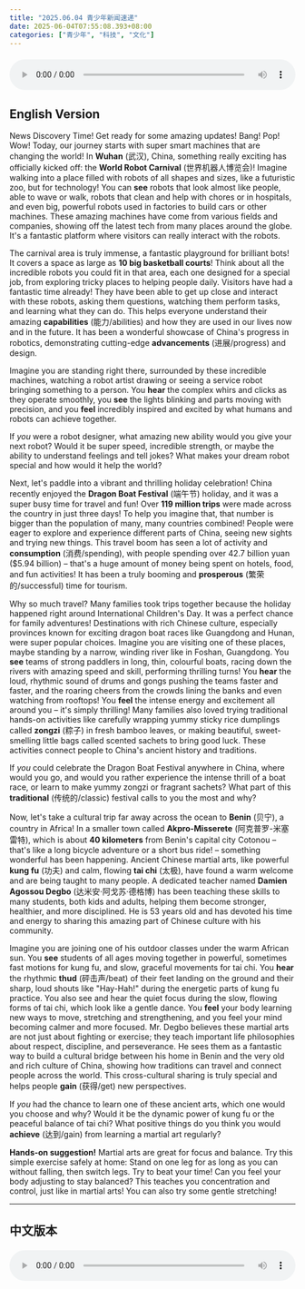 ```yaml
---
title: "2025.06.04 青少年新闻速递"
date: 2025-06-04T07:55:08.393+08:00
categories: ["青少年", "科技", "文化"]
---
```

<audio controls style="width: 100%; max-width: 900px; margin: 1.5em 0; display: block;">
  <source src="/mp3/teen_news/20250604.en.mp3" type="audio/mpeg">
</audio>

## English Version
News Discovery Time! Get ready for some amazing updates! Bang! Pop! Wow!
Today, our journey starts with super smart machines that are changing the world! In **Wuhan** (武汉), China, something really exciting has officially kicked off: the **World Robot Carnival** (世界机器人博览会)! Imagine walking into a place filled with robots of all shapes and sizes, like a futuristic zoo, but for technology! You can **see** robots that look almost like people, able to wave or walk, robots that clean and help with chores or in hospitals, and even big, powerful robots used in factories to build cars or other machines. These amazing machines have come from various fields and companies, showing off the latest tech from many places around the globe. It's a fantastic platform where visitors can really interact with the robots.

The carnival area is truly immense, a fantastic playground for brilliant bots! It covers a space as large as **10 big basketball courts**! Think about all the incredible robots you could fit in that area, each one designed for a special job, from exploring tricky places to helping people daily. Visitors have had a fantastic time already! They have been able to get up close and interact with these robots, asking them questions, watching them perform tasks, and learning what they can do. This helps everyone understand their amazing **capabilities** (能力/abilities) and how they are used in our lives now and in the future. It has been a wonderful showcase of China's progress in robotics, demonstrating cutting-edge **advancements** (进展/progress) and design.

Imagine you are standing right there, surrounded by these incredible machines, watching a robot artist drawing or seeing a service robot bringing something to a person. You **hear** the complex whirs and clicks as they operate smoothly, you **see** the lights blinking and parts moving with precision, and you **feel** incredibly inspired and excited by what humans and robots can achieve together.

If *you* were a robot designer, what amazing new ability would you give your next robot? Would it be super speed, incredible strength, or maybe the ability to understand feelings and tell jokes? What makes your dream robot special and how would it help the world?

Next, let's paddle into a vibrant and thrilling holiday celebration! China recently enjoyed the **Dragon Boat Festival** (端午节) holiday, and it was a super busy time for travel and fun! Over **119 million trips** were made across the country in just three days! To help you imagine that, that number is bigger than the population of many, many countries combined! People were eager to explore and experience different parts of China, seeing new sights and trying new things. This travel boom has seen a lot of activity and **consumption** (消费/spending), with people spending over 42.7 billion yuan ($5.94 billion) – that's a huge amount of money being spent on hotels, food, and fun activities! It has been a truly booming and **prosperous** (繁荣的/successful) time for tourism.

Why so much travel? Many families took trips together because the holiday happened right around International Children's Day. It was a perfect chance for family adventures! Destinations with rich Chinese culture, especially provinces known for exciting dragon boat races like Guangdong and Hunan, were super popular choices. Imagine you are visiting one of these places, maybe standing by a narrow, winding river like in Foshan, Guangdong. You **see** teams of strong paddlers in long, thin, colourful boats, racing down the rivers with amazing speed and skill, performing thrilling turns! You **hear** the loud, rhythmic sound of drums and gongs pushing the teams faster and faster, and the roaring cheers from the crowds lining the banks and even watching from rooftops! You **feel** the intense energy and excitement all around you – it's simply thrilling! Many families also loved trying traditional hands-on activities like carefully wrapping yummy sticky rice dumplings called **zongzi** (粽子) in fresh bamboo leaves, or making beautiful, sweet-smelling little bags called scented sachets to bring good luck. These activities connect people to China's ancient history and traditions.

If *you* could celebrate the Dragon Boat Festival anywhere in China, where would you go, and would you rather experience the intense thrill of a boat race, or learn to make yummy zongzi or fragrant sachets? What part of this **traditional** (传统的/classic) festival calls to you the most and why?

Now, let's take a cultural trip far away across the ocean to **Benin** (贝宁), a country in Africa! In a smaller town called **Akpro-Misserete** (阿克普罗-米塞雷特), which is about **40 kilometers** from Benin's capital city Cotonou – that's like a long bicycle adventure or a short bus ride! – something wonderful has been happening. Ancient Chinese martial arts, like powerful **kung fu** (功夫) and calm, flowing **tai chi** (太极), have found a warm welcome and are being taught to many people. A dedicated teacher named **Damien Agossou Degbo** (达米安·阿戈苏·德格博) has been teaching these skills to many students, both kids and adults, helping them become stronger, healthier, and more disciplined. He is 53 years old and has devoted his time and energy to sharing this amazing part of Chinese culture with his community.

Imagine you are joining one of his outdoor classes under the warm African sun. You **see** students of all ages moving together in powerful, sometimes fast motions for kung fu, and slow, graceful movements for tai chi. You **hear** the rhythmic **thud** (砰击声/beat) of their feet landing on the ground and their sharp, loud shouts like "Hay-Hah!" during the energetic parts of kung fu practice. You also see and hear the quiet focus during the slow, flowing forms of tai chi, which look like a gentle dance. You **feel** your body learning new ways to move, stretching and strengthening, and you feel your mind becoming calmer and more focused. Mr. Degbo believes these martial arts are not just about fighting or exercise; they teach important life philosophies about respect, discipline, and perseverance. He sees them as a fantastic way to build a cultural bridge between his home in Benin and the very old and rich culture of China, showing how traditions can travel and connect people across the world. This cross-cultural sharing is truly special and helps people **gain** (获得/get) new perspectives.

If *you* had the chance to learn one of these ancient arts, which one would you choose and why? Would it be the dynamic power of kung fu or the peaceful balance of tai chi? What positive things do you think you would **achieve** (达到/gain) from learning a martial art regularly?

**Hands-on suggestion!** Martial arts are great for focus and balance. Try this simple exercise safely at home: Stand on one leg for as long as you can without falling, then switch legs. Try to beat your time! Can you feel your body adjusting to stay balanced? This teaches you concentration and control, just like in martial arts! You can also try some gentle stretching!

---

## 中文版本
<audio controls style="width: 100%; max-width: 900px; margin: 1.5em 0; display: block;">
  <source src="/mp3/teen_news/20250604.cn.mp3" type="audio/mpeg">

新闻探索时间到！今天我们要探索... (伴随着三个动感音效！)
砰！啪！哇！

首先，我们来聊聊那些改变世界的超级聪明机器！在中国**武汉**（武hàn），一件超级振奋人心的事情**盛大开幕**（shèngdà kāimù）了：那就是**世界机器人博览会**（Shìjiè Jīqìrén Bólǎnhuì）！想象一下，走进一个到处都是各种各样机器人、仿佛未来科技动物园的地方！你能**看见**长得像人、会挥手会走路的机器人，有负责打扫和帮忙的家务机器人，还有工厂里用来造汽车或其它东西的大块头工业机器人。这些超棒的机器人来自各个领域和公司，它们把全球很多地方的最新技术都展示出来了。这是一个超赞的平台，大家可以在这里近距离接触机器人！

这个博览会场地真是**太大了**！简直就是机器人们的梦幻游乐场，占地面积足足有**10个大篮球场那么大**！想想看，能装下多少酷毙了的机器人啊，每个都有自己的特长，有的能去危险的地方探险，有的能每天帮我们做事情。来参观的人们都已经玩得超级开心了！他们可以走到机器人身边，跟它们互动，问它们问题，看它们表演各种任务，了解它们神奇的**本领**（běnlǐng/abilities），以及它们现在和将来会怎样出现在我们的生活里。这绝对是中国在机器人技术方面取得巨大**进步**（jìnbù/progress）的精彩展示，秀出了顶尖的**能力**（nénglì/capabilities）。

想象你正站在那里，被这些不可思议的机器包围着，看着一个机器人艺术家在画画，或者看到一个服务机器人正把东西递给一个人。你**听见**它们流畅运转时发出各种精密的咔嗒声和嗡嗡声，你**看见**它们的指示灯在闪烁，零件精准地移动，你**感觉**自己被深深地启发，对人类和机器人一起能完成的事情感到超级兴奋。

如果你是一个机器人设计师，你的下一个机器人会拥有什么神奇的新本领？是拥有超快速度，还是力大无穷，或者能理解我们的情绪，甚至会讲笑话？你的梦想机器人特别在哪里，它会怎样帮助世界呢？

接着，我们划着船，去参加一个充满活力和激情的节日庆典！中国最近刚过完了**端午节**（Duānwǔjié）假期，这三天大家玩得可开心了，简直掀起了**出游狂潮**（chūyóu kuángcháo）！短短三天里，全国各地一共有了**1亿1千9百万次出游**！这个数字有多厉害呢？它比好多好多个国家的人口加起来还要多！大家特别想去探索中国不同的地方，看看新风景，试试新玩意。这次旅行大爆发也带来了很多消费**活动**（huódòng/spending），大家一共花了超过427亿人民币（也就是59.4亿美元）——哇塞，这可是一笔巨款啊，都花在住酒店、吃美食和各种好玩的活动上了！这三天对旅游业来说，真是**超！级！火！爆！**

为什么有这么多人出游呢？因为端午节假期正好赶上国际儿童节，很多家庭都抓住机会，一家人一起出去玩，来个家庭大冒险！那些充满浓浓中国文化味儿的地方，尤其是以龙舟赛闻名的地方，比如广东和湖南，成了大家最热门的选择。想象你正在这些地方之一，也许就在广东佛山一条窄窄弯弯的河边。你**看见**一队队强壮的划手坐在一只只又长又窄、五颜六色的船里，在河上**飞速疾驰**（fēisù jí chí），技术超棒，转弯都特别刺激！你**听见**震耳欲聋的鼓声和锣声，催促着队伍越划越快，岸边和甚至屋顶上的观众们发出震耳欲聋的欢呼声！你**感觉**到空气中弥漫着强烈的能量和兴奋——简直太燃了！很多家庭还超喜欢尝试传统的动手活动，比如细心包美味的糯米**粽子**（zòngzi），或者做漂亮又闻起来香香的荷包，希望能带来好运。这些亲手体验的活动，让大家和中国古老的历史文化紧密相连。

如果你能在中国的任何一个地方庆祝端午节，你会想去哪里？你是更想体验刺激的龙舟竞赛，还是想学习包美味的粽子或者香喷喷的荷包？这个**传统**（chuántǒng/classic）节日里，哪个部分最吸引你，为什么呢？

现在，让我们搭乘文化之旅的航班，飞过大洋，去到遥远的非洲国家**贝宁**（Bèiníng）！在**阿克普罗-米塞雷特**（Ākèpǔluó-Mǐsàilèitè）这个小镇上，离贝宁首都科托努大概**40公里**——差不多是你骑自行车骑很远或者坐短途公交的距离！——一件超棒的事情正在发生。古老的中国武术，比如刚劲有力的**功夫**（gōngfu）和柔和流畅的**太极**（tàijí），在那里受到了热烈欢迎，而且有好多人正在学习呢。一位非常**投入**（tóurù/dedicated）的老师，名叫**达米安·阿戈苏·德格博**（Dá mǐān Āgēsū Dé gébó），一直在**传授这些绝技**（chuánshòu zhèxiē juéjì），学生里有小孩也有大人，他帮助他们变得更强壮、更健康、更有纪律性。他今年53岁了，他把自己的时间和精力都用来和他的社区分享中国文化的这个神奇部分。

想象你正加入他的户外武术课，沐浴在温暖的非洲阳光下。你**看见**不同年龄的学生一起行动，练功夫的时候动作有力，有时很快，练太极的时候动作缓慢、优美流畅。你**听见**他们的脚落在地上的有节奏的**砰砰声**（pēng pēng shēng/beat），以及练功夫时响亮、尖锐的喊声，比如“嘿哈！”。你也能看见和听见练太极时那种安静的专注，缓慢流畅的招式看起来就像一种温柔的舞蹈。你**感觉**到自己的身体正在学习新的运动方式，得到舒展和加强，你还感到自己的思绪变得更平静、更专注。德格博老师相信，武术不仅仅是打架或锻炼身体；它教会了人生中重要的**哲学思想**（zhéxué sīxiǎng），比如尊重、纪律和**坚持不懈**（jiānchí bùxiè）。他认为武术是连接他的家乡贝宁和古老又丰富的中国文化的一座超级棒的桥梁，这展示了传统文化如何跨越空间，把世界各地的人们连接在一起。这种**跨文化交流**（kuàwénhuà jiāoliú）真是太特别了，也帮助大家**收获**（shōuhuò/gain）了新的视角。

如果你有机会学习这些古老艺术中的一种，你会选择哪一个？为什么？是选择功夫的活力，还是太极的平和？你认为经常练习武术会让你**获得**（huòdé/achieve）哪些正能量呢？

**动手小建议！** 武术对专注和平衡特别有帮助。在家里安全地试试这个简单的练习吧：单腿站立，尽量站稳站久一点，然后再换另一条腿。看看你能不能刷新自己的记录！你能感觉到身体正在不断调整来保持平衡吗？这就教会了你集中注意力和自我控制，就像练武术一样！你还可以试着做一些简单的拉伸运动哦！